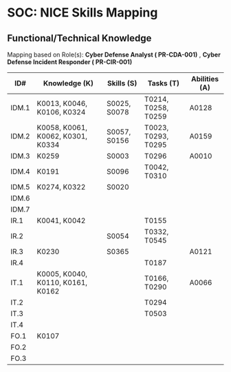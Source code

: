 # SOC: NICE Skills Mapping

## Functional/Technical Knowledge

Mapping based on Role(s):
**Cyber Defense Analyst ( PR-CDA-001)** ,
**Cyber Defense Incident Responder ( PR-CIR-001)**

| ID# | Knowledge (K) | Skills (S) | Tasks (T) | Abilities (A) |
| ----- | --------- | ------------| --------- | ------------------ |
| IDM.1 | K0013, K0046, K0106, K0324 | S0025, S0078 | T0214, T0258, T0259 | A0128|
| IDM.2 | K0058, K0061, K0062, K0301, K0334 | S0057, S0156 | T0023, T0293, T0295 | A0159|
| IDM.3 | K0259 | S0003 | T0296 | A0010|
| IDM.4 | K0191 | S0096 | T0042, T0310 | |
| IDM.5 | K0274, K0322 | S0020 |  | |
| IDM.6 |  |  |  | |
| IDM.7 |  |  |  | |
| IR.1  | K0041, K0042 |  | T0155 | |
| IR.2  |  | S0054 | T0332, T0545  | |
| IR.3  | K0230 | S0365 |  | A0121|
| IR.4  |  |  | T0187 | |
| IT.1  | K0005, K0040, K0110, K0161, K0162 |  | T0166, T0290 | A0066|
| IT.2  |  |  | T0294 | |
| IT.3  |  |  | T0503 | |
| IT.4  |  |  |  | |
| FO.1  | K0107 |  |  | |
| FO.2  |  |  |  | |
| FO.3  |  |  |  | |
